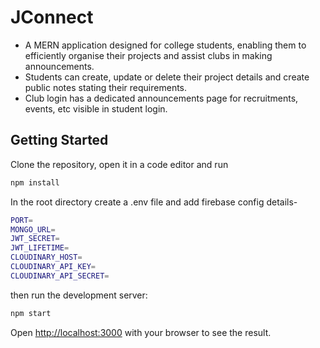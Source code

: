 # JConnect

- A MERN application designed for college students, enabling them to efficiently organise their projects and assist clubs in making announcements.
- Students can create, update or delete their project details and create public notes stating their requirements.
- Club login has a dedicated announcements page for recruitments, events, etc visible in student login.

## Getting Started

Clone the repository, open it in a code editor and run

```bash
npm install
```

In the root directory create a .env file and add firebase config details-

```bash
PORT=
MONGO_URL=
JWT_SECRET=
JWT_LIFETIME=
CLOUDINARY_HOST=
CLOUDINARY_API_KEY=
CLOUDINARY_API_SECRET=
```

then run the development server:

```bash
npm start
```

Open [http://localhost:3000](http://localhost:3000) with your browser to see the result.
